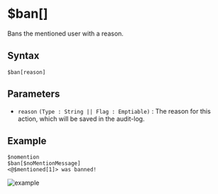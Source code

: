 # $ban[]
Bans the mentioned user with a reason.

## Syntax
```
$ban[reason]
```

## Parameters
- `reason` `(Type : String || Flag : Emptiable)` : The reason for this action, which will be saved in the audit-log.

## Example
```
$nomention
$ban[$noMentionMessage]
<@$mentioned[1]> was banned!
```
![example](https://user-images.githubusercontent.com/69215413/119860514-661e1300-bee4-11eb-965e-e3c7fa78b5ca.png)
